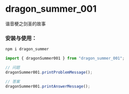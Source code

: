 # dragon_summer_001
谐音梗之剑圣的故事

### 安装与使用：

``` js
npm i dragon_summer

import { dragonSummer001 } from "dragon_summer_001";

// 问题  
dragonSummer001.printProblemMessage();  

// 答案 
dragonSummer001.printAnswerMessage(); 